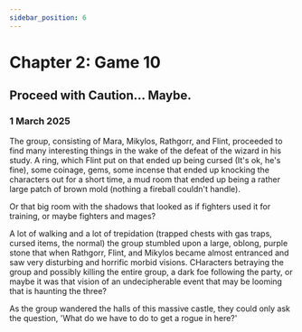 ```yaml
---
sidebar_position: 6
---
```


# Chapter 2: Game 10

## Proceed with Caution... Maybe.

### 1 March 2025

The group, consisting of Mara, Mikylos, Rathgorr, and Flint, proceeded to find many interesting things in the wake of the defeat of the wizard in his study. A ring, which Flint put on that ended up being cursed (It's ok, he's fine), some coinage, gems, some incense that ended up knocking the characters out for a short time, a mud room that ended up being a rather large patch of brown mold (nothing a fireball couldn't handle).

Or that big room with the shadows that looked as if fighters used it for training, or maybe fighters and mages&quest;

A lot of walking and a lot of trepidation (trapped chests with gas traps, cursed items, the normal) the group stumbled upon a large, oblong, purple stone that when Rathgorr, Flint, and Mikylos became almost entranced and saw very disturbing and horrific morbid visions. CHaracters betraying the group and possibly killing the entire group, a dark foe following the party, or maybe it was that vision of an undecipherable event that may be looming that is haunting the three&quest;

As the group wandered the halls of this massive castle, they could only ask the question, &apos;What do we have to do to get a rogue in here&quest;&apos;